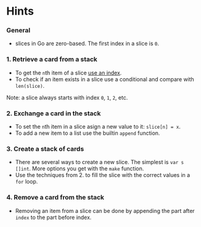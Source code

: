 # Hints

### General

- slices in Go are zero-based. The first index in a slice is `0`.

### 1. Retrieve a card from a stack

- To get the `n`th item of a slice [use an index](https://blog.golang.org/go-slices-usage-and-internals).
- To check if an item exists in a slice use a conditional and compare with `len(slice)`.

Note: a slice always starts with index `0`, `1`, `2`, etc.

### 2. Exchange a card in the stack

- To set the `n`th item in a slice asign a new value to it: `slice[n] = x`.
- To add a new item to a list use the builtin `append` function.

### 3. Create a stack of cards

- There are several ways to create a new slice. The simplest is `var s []int`. More options you get with the `make` function.
- Use the techniques from 2. to fill the slice with the correct values in a `for` loop.

### 4. Remove a card from the stack

- Removing an item from a slice can be done by appending the part after `index` to the part before index.
